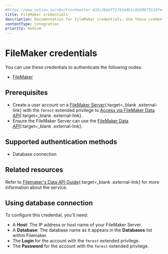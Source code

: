 ```yaml
---
#https://www.notion.so/n8n/Frontmatter-432c2b8dff1f43d4b1c8d20075510fe4
title: FileMaker credentials
description: Documentation for FileMaker credentials. Use these credentials to authenticate FileMaker in n8n, a workflow automation platform.
contentType: integration
priority: medium
---
```


# FileMaker credentials

You can use these credentials to authenticate the following nodes:

- [FileMaker](/integrations/builtin/app-nodes/n8n-nodes-base.filemaker/)

## Prerequisites

- Create a user account on a [FileMaker Server](https://www.claris.com/filemaker/){:target=_blank .external-link} with the `fmrest` extended privilege to [Access via FileMaker Data API](https://help.claris.com/en/data-api-guide/content/enable-access.html){:target=_blank .external-link}.
- Ensure the FileMaker Server can use the [FileMaker Data API](https://help.claris.com/en/data-api-guide/content/index.html){:target=_blank .external-link}.

## Supported authentication methods

- Database connection

## Related resources

Refer to [Filemaker's Data API Guide](https://help.claris.com/en/data-api-guide/content/index.html){:target=_blank .external-link} for more information about the service.

## Using database connection

To configure this credential, you'll need:

- A **Host**: The IP address or host name of your FileMaker Server.
- A **Database**: The database name as it appears in the **Databases** list within Filemaker.
- The **Login** for the account with the `fmrest` extended privilege.
- The **Password** for the account with the `fmrest` extended privilege.


